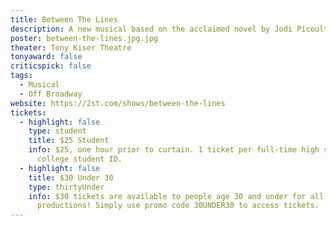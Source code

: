 ```yaml
---
title: Between The Lines
description: A new musical based on the acclaimed novel by Jodi Picoult and Samantha Van Leer.
poster: between-the-lines.jpg.jpg
theater: Tony Kiser Theatre
tonyaward: false
criticspick: false
tags: 
  - Musical
  - Off Broadway
website: https://2st.com/shows/between-the-lines
tickets:
  - highlight: false
    type: student
    title: $25 Student
    info: $25, one hour prior to curtain. 1 ticket per full-time high school or
      college student ID.
  - highlight: false
    title: $30 Under 30
    type: thirtyUnder
    info: $30 tickets are available to people age 30 and under for all Second Stage
      productions! Simply use promo code 30UNDER30 to access tickets.
---
```

